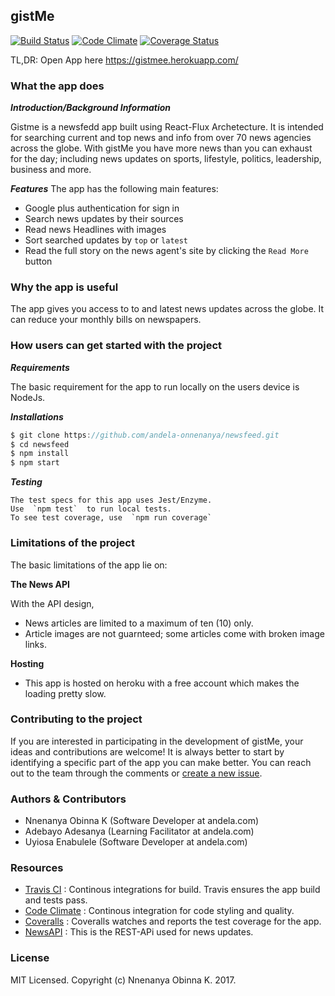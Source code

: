 
gistMe
----------------

 [![Build Status](https://travis-ci.org/andela-onnenanya/newsfeed.svg?branch=develop)](https://travis-ci.org/andela-onnenanya/newsfeed)
 [![Code Climate](https://codeclimate.com/github/andela-onnenanya/newsfeed/badges/gpa.svg)](https://codeclimate.com/github/andela-onnenanya/newsfeed)
 [![Coverage Status](https://coveralls.io/repos/github/andela-onnenanya/newsfeed/badge.svg)](https://coveralls.io/github/andela-onnenanya/newsfeed)


TL,DR: Open App here https://gistmee.herokuapp.com/

### What the app does
  **_Introduction/Background Information_**

Gistme is a newsfedd app built using React-Flux Archetecture. It is intended for searching current and top news and info from over 70 news agencies across the globe. With gistMe you have more news than you can exhaust for the day; including news updates on sports, lifestyle, politics, leadership, business and more.


  **_Features_**
The app has the following main features:
* Google plus authentication for sign in
* Search news updates by their sources
* Read news Headlines with images
* Sort searched updates by <code>top</code> or <code>latest</code>
* Read the full story on the news agent's site by clicking the `Read More` button

### Why the app is useful
   The app gives you access to to and latest news updates across the globe. It can reduce your monthly bills on newspapers.


### How users can get started with the project

 **_Requirements_**

The basic requirement for the app to run locally on the users device is NodeJs.

 **_Installations_**

```javascript
$ git clone https://github.com/andela-onnenanya/newsfeed.git
$ cd newsfeed
$ npm install
$ npm start
```
 **_Testing_**

```
The test specs for this app uses Jest/Enzyme. 
Use  `npm test`  to run local tests.
To see test coverage, use  `npm run coverage` 
```

### Limitations of the project

The basic limitations of the app lie on:

**The News API**

With the API design, 

* News articles are limited to a maximum of ten (10) only.
* Article images are not guarnteed; some articles come with broken image links.

**Hosting**

* This app is hosted on heroku with a free account which makes the loading pretty slow.

### Contributing to the project

If you are interested in participating in the development of gistMe, your ideas and contributions are welcome! It is always better to start by identifying a specific part of the app you can make better. You can reach out to the team through the comments or [create a new issue](https://github.com/andela-onnenanya/newsfeed/issues/new).
 
### Authors & Contributors

 * Nnenanya Obinna K (Software Developer at andela.com)
 * Adebayo Adesanya (Learning Facilitator at andela.com)
 * Uyiosa Enabulele (Software Developer at andela.com)

### Resources

 * [Travis CI] : Continous integrations for build. Travis ensures the app build and tests pass.
 * [Code Climate] : Continous integration for code styling and quality.
 * [Coveralls] : Coveralls watches and reports the test coverage for the app.
 * [NewsAPI] : This is the REST-APi used for news updates.
 
 
[Travis CI]: https://travis-ci.org/andela-onnenanya/newsfeed/
[Code Climate]: https://codeclimate.com/github/andela-onnenanya/newsfeed
[Coveralls]: https://coveralls.io/github/andela-onnenanya/newsfeed
[NewsAPI]: https://newsapi.org/
 
### License

MIT Licensed. Copyright (c) Nnenanya Obinna K. 2017.
